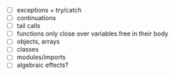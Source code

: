 * [ ] exceptions + try/catch
* [ ] continuations
* [ ] tail calls
* [ ] functions only close over variables free in their body
* [ ] objects, arrays
* [ ] classes
* [ ] modules/imports
* [ ] algebraic effects?